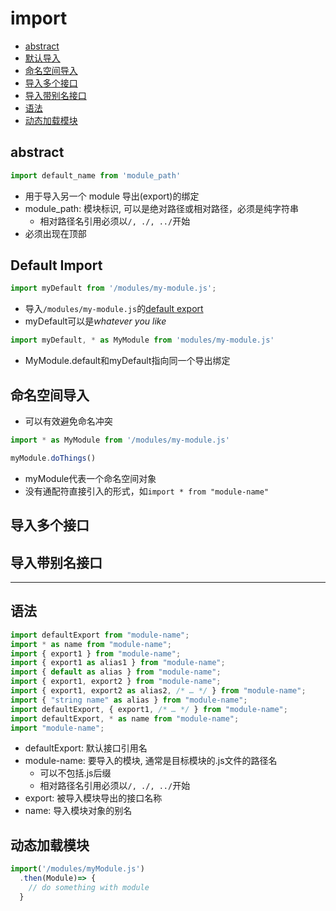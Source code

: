 # import

- [abstract](#abstract)
- [默认导入](#默认导入)
- [命名空间导入](#命名空间导入)
- [导入多个接口](#导入多个接口)
- [导入带别名接口](#导入带别名接口)
- [语法](#语法)
- [动态加载模块](#动态加载模块)

## abstract

```js
import default_name from 'module_path'
```

- 用于导入另一个 module 导出(export)的绑定
- module_path: 模块标识, 可以是绝对路径或相对路径，必须是纯字符串
  - 相对路径名引用必须以`/, ./, ../`开始
- 必须出现在顶部

## Default Import

```js
import myDefault from '/modules/my-module.js';
```

- 导入`/modules/my-module.js`的[default export](javascript-module-export.md#default-export)
- myDefault可以是*whatever you like*

```js
import myDefault, * as MyModule from 'modules/my-module.js'
```

- MyModule.default和myDefault指向同一个导出绑定

## 命名空间导入

- 可以有效避免命名冲突

```js
import * as MyModule from '/modules/my-module.js'

myModule.doThings()
```

- myModule代表一个命名空间对象
- 没有通配符直接引入的形式，如`import * from "module-name"`


## 导入多个接口

## 导入带别名接口

***

## 语法

```js
import defaultExport from "module-name";
import * as name from "module-name";
import { export1 } from "module-name";
import { export1 as alias1 } from "module-name";
import { default as alias } from "module-name";
import { export1, export2 } from "module-name";
import { export1, export2 as alias2, /* … */ } from "module-name";
import { "string name" as alias } from "module-name";
import defaultExport, { export1, /* … */ } from "module-name";
import defaultExport, * as name from "module-name";
import "module-name";
```

- defaultExport: 默认接口引用名
- module-name: 要导入的模块, 通常是目标模块的.js文件的路径名
  - 可以不包括.js后缀
  - 相对路径名引用必须以`/, ./, ../`开始
- export: 被导入模块导出的接口名称
- name: 导入模块对象的别名

## 动态加载模块

```js
import('/modules/myModule.js')
  .then(Module)=> {
    // do something with module
  }
```